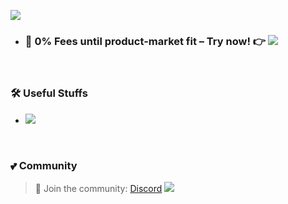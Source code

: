 <!-- Wave 
https://github.com/denvercoder1/readme-typing-svg -->
![](https://cdn.oddinpay.com/oddin-payments.webp)

- ### 🛒 0% Fees until product-market fit – Try now! 👉  [![](https://img.shields.io/badge/O%20Pay-pink?style=flat&logo=starship&logoColor=black)](https://oddinpay.com)

<br>

### 🛠️ Useful Stuffs

- [![](https://img.shields.io/badge/Tools-pink?style=flat&logo=starship&logoColor=black)](https://github.com/sachinsenal0x64?tab=stars)
 

</div>

<br>

### 💕 Community

> 🍻 Join the community:  <a href="https://discord.gg/EbfftZ5Dd4" alt="sachinsenal0x64">Discord</a>
> [![](https://cdn.statically.io/gh/sachinsenal0x64/picx-images-hosting@master/discord.72y8nlaw5mdc.webp)](https://discord.gg/EbfftZ5Dd4)



